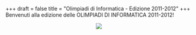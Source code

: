 +++
draft = false
title = "Olimpiadi di Informatica - Edizione 2011-2012"
+++
Benvenuti alla edizione delle OLIMPIADI DI INFORMATICA 2011-2012!

<div style="text-align: center;">

![](/images/uploads/edizione2011-2012.png)

</div>
